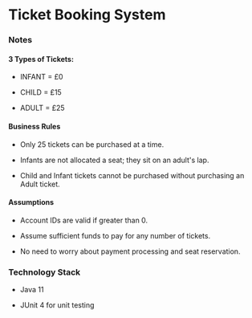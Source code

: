 # Ticket Booking System

### Notes

#### 3 Types of Tickets:

- INFANT = £0

- CHILD = £15

- ADULT = £25

#### Business Rules

- Only 25 tickets can be purchased at a time.

- Infants are not allocated a seat; they sit on an adult's lap.

- Child and Infant tickets cannot be purchased without purchasing an Adult ticket.

#### Assumptions

- Account IDs are valid if greater than 0.

- Assume sufficient funds to pay for any number of tickets.

- No need to worry about payment processing and seat reservation.

### Technology Stack

- Java 11

- JUnit 4 for unit testing
